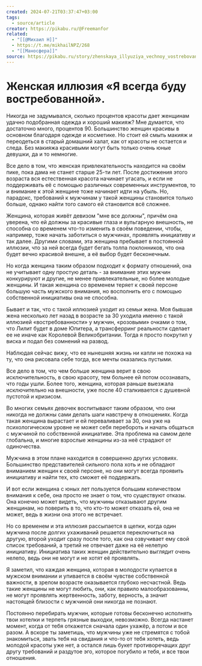 ```yaml
---
created: 2024-07-21T03:37:47+03:00
tags:
  - source/article
creator: https://pikabu.ru/@Freemanfor
related:
  - "[[@Михаил Н]]"
  - https://t.me/mikhailNPZ/268
  - "[[Маносфера]]"
source: https://pikabu.ru/story/zhenskaya_illyuziya_vechnoy_vostrebovannosti_10826438?utm_source=linkshare&utm_medium=sharing
---
```


# Женская иллюзия «Я всегда буду востребованной».  
  
Никогда не задумывался, сколько процентов красоты дает женщинам удачно подобранная одежда и хороший макияж? Мне думается, что достаточно много, процентов 90. Большинство женщин красивы в основном благодаря одежде и косметике. Но стоит ей смыть макияж и переодеться в старый домашний халат, как от красоты не остается и следа. Без макияжа красивыми могут быть только очень юные девушки, да и то немногие.  
  
Все дело в том, что женская привлекательность находится на своём пике, пока дама не станет старше 25-ти лет. После достижения этого возраста вся естественная красота начинает угасать, и если не поддерживать её с помощью различных современных инструментов, то и внимание к этой женщине тоже начинает идти на убыль. Но, парадокс, требований к мужчинам у такой женщины становится только больше, однако найти того самого ей становится всё сложнее.  
  
Женщина, которая живёт девизом "мне все должны", причём она уверена, что ей должны за красивые глаза и вульгарную внешность, не способна со временем что-то изменить в своём поведении, чтобы, например, тоже начать заботиться о мужчинах, проявлять инициативу и так далее. Другими словами, эта женщина пребывает в постоянной иллюзии, что за ней всегда будет бегать толпа поклонников, что она будет вечно красивой внешне, а её выбор будет бесконечным.  
  
Но когда женщина таким образом подходит к формату отношений, она не учитывает одну простую деталь - за внимание этих мужчин конкурируют и другие, не менее привлекательные, но более молодые женщины. И такая женщина со временем теряет к своей персоне большую часть мужского внимания, но восполнить его с помощью собственной инициативы она не способна.  
  
Бывает и так, что с такой иллюзией уходит из семьи жена. Моя бывшая жена несколько лет назад в возрасте за 30 уходила именно с такой иллюзией «востребованности» у мужчин, «розовыми» очками о том, что Лилит будет в доме Юпитера, а трансферринг реальности сделает ее не иначе как Королевой Великобритании. Тогда я просто покрутил у виска и подал без сомнений на развод.  
  
Наблюдая сейчас вижу, что ее нынешняя жизнь ни капли не похожа на ту, что она рисовала себе тогда, все мечты оказались пустыми.  
  
Все дело в том, что чем больше женщина верит в свою исключительность, в свою красоту, тем больнее ей потом осознавать, что годы ушли. Более того, женщина, которая раньше выезжала исключительно на внешности, уже после 40 сталкивается с душевной пустотой и кризисом.  
  
Во многих семьях девочек воспитывают таким образом, что они никогда не должны сами делать шаги навстречу в отношениях. Когда такая женщина вырастает и ей переваливает за 30, она уже на психологическом уровне не может себя перебороть и начать общаться с мужчиной по собственной инициативе. Эта проблема на самом деле глобальна, и многие взрослые женщины из-за неё страдают от одиночества.  
  
Мужчина в этом плане находится в совершенно других условиях. Большинство представителей сильного пола хоть и не обладают вниманием женщин к своей персоне, но они могут всегда проявить инициативу и найти тех, кто сможет её поддержать.    
  
И вот если женщина с юных лет пользуется большим количеством внимания к себе, она просто не знает о том, что существуют отказы. Она конечно может видеть, что мужчины отказывают другим женщинам, но поверить в то, что кто-то может отказать ей, она не может, ведь в жизни она этого не встречает.  
  
Но со временем и эта иллюзия рассыпается в щепки, когда один мужчина после долгих ухаживаний решается переключиться на другую, второй уходит сразу после того, как она озвучивает ему свой список требований, а третий не отвечает даже на её нелепую инициативу. Инициатива таких женщин действительно выглядит очень нелепо, ведь они не могут и не хотят её проявлять.  
  
Я заметил, что каждая женщина, которая в молодости купается в мужском внимании и упивается в своём чувстве собственной важности, в зрелом возрасте оказывается глубоко несчастной. Ведь такие женщины не могут любить, они, как правило малообразованны, не могут проявлять жертвенность, заботу, верность, а значит настоящей близости с мужчиной они никогда не познают.  
  
Постоянно перебирать мужчин, которые готовы бесконечно исполнять твои хотелки и терпеть грязные выходки, невозможно. Всегда настанет момент, когда от тебя откажется сначала один ухажёр, а потом и все разом. А вскоре ты заметишь, что мужчины уже не стремятся с тобой знакомиться, звать тебя на свидания и что-то от тебя хотеть, ведь молодой красоты уже нет, а остался лишь букет противоречащих друг другу требований и раздутое эго, которое погубило и тебя, и все твои отношения.

